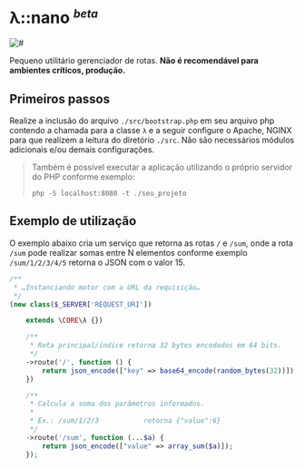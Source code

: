 # λ::nano <sup><small><i>beta</i></small></sup>
![#](https://img.shields.io/badge/λ-nano-e60?style=flat-square)

Pequeno utilitário gerenciador de rotas. **Não é recomendável para ambientes críticos, produção.**

## Primeiros passos

Realize a inclusão do arquivo `./src/bootstrap.php` em seu arquivo php contendo a chamada para a classe `λ` e a seguir configure o Apache, NGINX para que realizem a leitura do diretório `./src`. Não são necessários módulos adicionais e/ou demais configurações.

> Também é possível executar a aplicação utilizando o próprio servidor do PHP conforme exemplo:
> ```
> php -S localhost:8080 -t ./seu_projeto
> ```


## Exemplo de utilização

O exemplo abaixo cria um serviço que retorna as rotas `/` e `/sum`, onde a rota `/sum` pode realizar somas entre N elementos conforme exemplo `/sum/1/2/3/4/5` retorna o JSON com o valor 15.

```php
/**
 * …Instanciando motor com a URL da requisição…
 */
(new class($_SERVER['REQUEST_URI'])

    extends \CORE\λ {})

    /**
     * Rota principal/índice retorna 32 bytes encodados em 64 bits.
     */
    ->route('/', function () {
        return json_encode(["key" => base64_encode(random_bytes(32))]);
    })

    /**
     * Calcula a soma dos parâmetros informados.
     *
     * Ex.: /sum/1/2/3           retorna {"value":6}
     */
    ->route('/sum', function (...$a) {
        return json_encode(["value" => array_sum($a)]);
    });
```